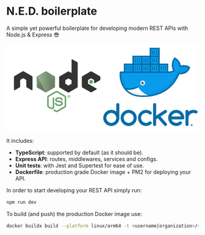 # N.E.D. boilerplate

A simple yet powerful boilerplate for developing modern REST APIs with Node.js & Express 😎

![nodejs + docker logo](asset.png)

It includes:

- **TypeScript**: supported by default (as it should be).
- **Express API**: routes, middlewares, services and configs.
- **Unit tests**: with Jest and Supertest for ease of use.
- **Dockerfile**: production grade Docker image + PM2 for deploying your API.

In order to start developing your REST API simply run:

```bash
npm run dev
```

To build (and push) the production Docker image use:

```bash
docker buildx build --platform linux/arm64 -t <username|organization>/<repository> --push .
```
